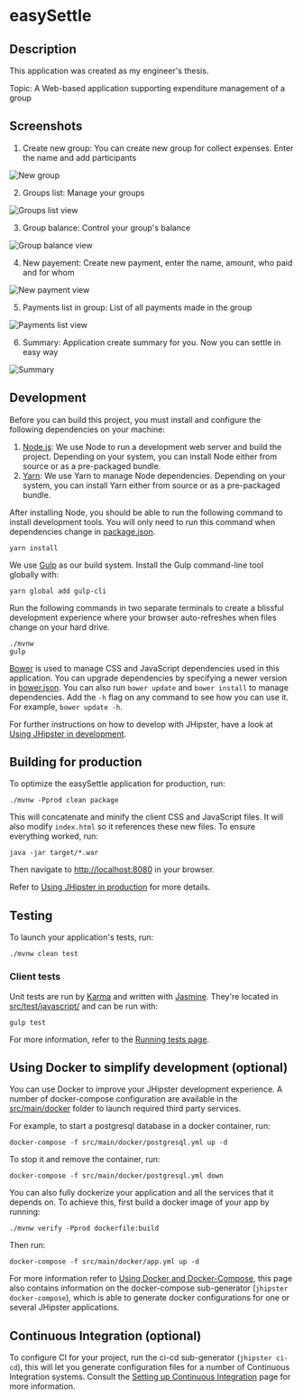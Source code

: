 # easySettle

## Description

This application was created as my engineer's thesis.

Topic: A Web-based application supporting expenditure management of a group

## Screenshots

1. Create new group: You can create new group for collect expenses. Enter the name and add participants

![New group](/docs/save-group.jpg?raw=true "New group")

2. Groups list: Manage your groups

![Groups list view](/docs/groups.jpg?raw=true "Groups list view")

3. Group balance: Control your group's balance

![Group balance view](/docs/balance-group.jpg?raw=true "Group balance view")

4. New payement: Create new payment, enter the name, amount, who paid and for whom

![New payment view](/docs/new-payment.jpg?raw=true "New payment view")

5. Payments list in group: List of all payments made in the group

![Payments list view](/docs/payments.jpg?raw=true "Payments list view")

6. Summary: Application create summary for you. Now you can settle in easy way

![Summary](/docs/summary.jpg?raw=true "Summary")

## Development

Before you can build this project, you must install and configure the following dependencies on your machine:

1. [Node.js][]: We use Node to run a development web server and build the project.
   Depending on your system, you can install Node either from source or as a pre-packaged bundle.
2. [Yarn][]: We use Yarn to manage Node dependencies.
   Depending on your system, you can install Yarn either from source or as a pre-packaged bundle.

After installing Node, you should be able to run the following command to install development tools.
You will only need to run this command when dependencies change in [package.json](package.json).

    yarn install

We use [Gulp][] as our build system. Install the Gulp command-line tool globally with:

    yarn global add gulp-cli

Run the following commands in two separate terminals to create a blissful development experience where your browser
auto-refreshes when files change on your hard drive.

    ./mvnw
    gulp

[Bower][] is used to manage CSS and JavaScript dependencies used in this application. You can upgrade dependencies by
specifying a newer version in [bower.json](bower.json). You can also run `bower update` and `bower install` to manage dependencies.
Add the `-h` flag on any command to see how you can use it. For example, `bower update -h`.

For further instructions on how to develop with JHipster, have a look at [Using JHipster in development][].

## Building for production

To optimize the easySettle application for production, run:

    ./mvnw -Pprod clean package

This will concatenate and minify the client CSS and JavaScript files. It will also modify `index.html` so it references these new files.
To ensure everything worked, run:

    java -jar target/*.war

Then navigate to [http://localhost:8080](http://localhost:8080) in your browser.

Refer to [Using JHipster in production][] for more details.

## Testing

To launch your application's tests, run:

    ./mvnw clean test

### Client tests

Unit tests are run by [Karma][] and written with [Jasmine][]. They're located in [src/test/javascript/](src/test/javascript/) and can be run with:

    gulp test

For more information, refer to the [Running tests page][].

## Using Docker to simplify development (optional)

You can use Docker to improve your JHipster development experience. A number of docker-compose configuration are available in the [src/main/docker](src/main/docker) folder to launch required third party services.

For example, to start a postgresql database in a docker container, run:

    docker-compose -f src/main/docker/postgresql.yml up -d

To stop it and remove the container, run:

    docker-compose -f src/main/docker/postgresql.yml down

You can also fully dockerize your application and all the services that it depends on.
To achieve this, first build a docker image of your app by running:

    ./mvnw verify -Pprod dockerfile:build

Then run:

    docker-compose -f src/main/docker/app.yml up -d

For more information refer to [Using Docker and Docker-Compose][], this page also contains information on the docker-compose sub-generator (`jhipster docker-compose`), which is able to generate docker configurations for one or several JHipster applications.

## Continuous Integration (optional)

To configure CI for your project, run the ci-cd sub-generator (`jhipster ci-cd`), this will let you generate configuration files for a number of Continuous Integration systems. Consult the [Setting up Continuous Integration][] page for more information.

[jhipster homepage and latest documentation]: http://www.jhipster.tech
[jhipster 4.14.5 archive]: http://www.jhipster.tech/documentation-archive/v4.14.5
[using jhipster in development]: http://www.jhipster.tech/documentation-archive/v4.14.5/development/
[using docker and docker-compose]: http://www.jhipster.tech/documentation-archive/v4.14.5/docker-compose
[using jhipster in production]: http://www.jhipster.tech/documentation-archive/v4.14.5/production/
[running tests page]: http://www.jhipster.tech/documentation-archive/v4.14.5/running-tests/
[setting up continuous integration]: http://www.jhipster.tech/documentation-archive/v4.14.5/setting-up-ci/
[node.js]: https://nodejs.org/
[yarn]: https://yarnpkg.org/
[bower]: http://bower.io/
[gulp]: http://gulpjs.com/
[browsersync]: http://www.browsersync.io/
[karma]: http://karma-runner.github.io/
[jasmine]: http://jasmine.github.io/2.0/introduction.html
[protractor]: https://angular.github.io/protractor/
[leaflet]: http://leafletjs.com/
[definitelytyped]: http://definitelytyped.org/
